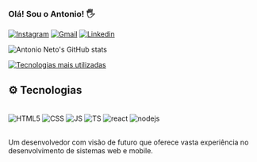 ### Olá! Sou o Antonio! 🖐️

[![Instagram](https://img.shields.io/badge/Instagram-E4405F?style=for-the-badge&logo=instagram&logoColor=white)](https://www.instagram.com/netoacg/)
[![Gmail](https://img.shields.io/badge/Gmail-D14836?style=for-the-badge&logo=gmail&logoColor=white)](mailto:acgomesn@gmail.com)
[![Linkedin](https://img.shields.io/badge/LinkedIn-0077B5?style=for-the-badge&logo=linkedin&logoColor=white)](https://www.linkedin.com/in/netoacgn/)

![Antonio Neto's GitHub stats](https://github-readme-stats.vercel.app/api?username=netoacgn&show_icons=true&theme=dracula)

[![Tecnologias mais utilizadas](https://github-readme-stats.vercel.app/api/top-langs/?username=netoacgn&layout=compact)](https://github.com/netoacgn/github-readme-stats)



## ⚙️ Tecnologias 

<div style="display: inline_block"><br/>
  <img align="center" alt="HTML5" src="https://img.shields.io/badge/HTML5-E34F26?style=for-the-badge&logo=html5&logoColor=white"/>
  <img align="center" alt="CSS" src="https://img.shields.io/badge/CSS3-1572B6?style=for-the-badge&logo=css3&logoColor=white"/>
  <img align="center" alt="JS" src="https://img.shields.io/badge/JavaScript-323330?style=for-the-badge&logo=javascript&logoColor=F7DF1E"/>
  <img align="center" alt="TS" src="https://img.shields.io/badge/TypeScript-007ACC?style=for-the-badge&logo=typescript&logoColor=white"/>
  <img align="center" alt="react" src="https://img.shields.io/badge/React-20232A?style=for-the-badge&logo=react&logoColor=61DAFB"/>
  <img align="center" alt="nodejs" src="https://img.shields.io/badge/Node.js-43853D?style=for-the-badge&logo=node.js&logoColor=white"/>
</div><br/>

Um desenvolvedor com visão de futuro que oferece vasta experiência no desenvolvimento de sistemas web e mobile.

